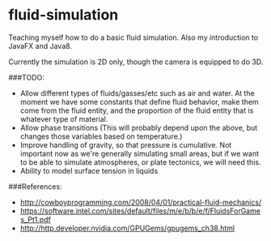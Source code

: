 fluid-simulation
================

Teaching myself how to do a basic fluid simulation. Also my introduction to JavaFX and Java8.

Currently the simulation is 2D only, though the camera is equipped to do 3D.

###TODO:
-   Allow different types of fluids/gasses/etc such as air and water. At the moment we have some constants that define 
    fluid behavior, make them come from the fluid entity, and the proportion of the fluid entity that is whatever type
    of material.
-   Allow phase transitions (This will probably depend upon the above, but changes those variables based on temperature.)
-   Improve handling of gravity, so that pressure is cumulative. Not important now as we're generally simulating small 
    areas, but if we want to be able to simulate atmospheres, or plate tectonics, we will need this.
-   Ability to model surface tension in liquids

###References:
-   http://cowboyprogramming.com/2008/04/01/practical-fluid-mechanics/
-   https://software.intel.com/sites/default/files/m/e/b/b/e/f/FluidsForGames_Pt1.pdf
-   http://http.developer.nvidia.com/GPUGems/gpugems_ch38.html